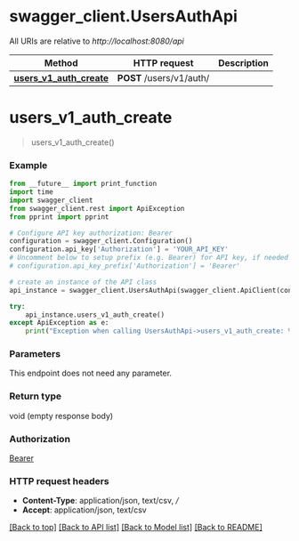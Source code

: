 # swagger_client.UsersAuthApi

All URIs are relative to *http://localhost:8080/api*

Method | HTTP request | Description
------------- | ------------- | -------------
[**users_v1_auth_create**](UsersAuthApi.md#users_v1_auth_create) | **POST** /users/v1/auth/ | 


# **users_v1_auth_create**
> users_v1_auth_create()





### Example
```python
from __future__ import print_function
import time
import swagger_client
from swagger_client.rest import ApiException
from pprint import pprint

# Configure API key authorization: Bearer
configuration = swagger_client.Configuration()
configuration.api_key['Authorization'] = 'YOUR_API_KEY'
# Uncomment below to setup prefix (e.g. Bearer) for API key, if needed
# configuration.api_key_prefix['Authorization'] = 'Bearer'

# create an instance of the API class
api_instance = swagger_client.UsersAuthApi(swagger_client.ApiClient(configuration))

try:
    api_instance.users_v1_auth_create()
except ApiException as e:
    print("Exception when calling UsersAuthApi->users_v1_auth_create: %s\n" % e)
```

### Parameters
This endpoint does not need any parameter.

### Return type

void (empty response body)

### Authorization

[Bearer](../README.md#Bearer)

### HTTP request headers

 - **Content-Type**: application/json, text/csv, */*
 - **Accept**: application/json, text/csv

[[Back to top]](#) [[Back to API list]](../README.md#documentation-for-api-endpoints) [[Back to Model list]](../README.md#documentation-for-models) [[Back to README]](../README.md)

